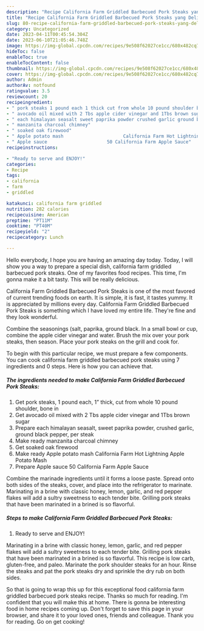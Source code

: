 ```yaml
---
description: "Recipe California Farm Griddled Barbecued Pork Steaks yang Delicious}"
title: "Recipe California Farm Griddled Barbecued Pork Steaks yang Delicious}"
slug: 80-recipe-california-farm-griddled-barbecued-pork-steaks-yang-delicious
category: Uncategorized
date: 2023-04-11T00:45:54.304Z
date: 2023-06-10T21:05:46.748Z
image: https://img-global.cpcdn.com/recipes/9e508f62027ce1cc/680x482cq70/california-farm-griddled-barbecued-pork-steaks-recipe-main-photo.jpg
hideToc: false
enableToc: true
enableTocContent: false
thumbnail: https://img-global.cpcdn.com/recipes/9e508f62027ce1cc/680x482cq70/california-farm-griddled-barbecued-pork-steaks-recipe-main-photo.jpg
cover: https://img-global.cpcdn.com/recipes/9e508f62027ce1cc/680x482cq70/california-farm-griddled-barbecued-pork-steaks-recipe-main-photo.jpg
author: Admin
authorAv: notfound
ratingvalue: 3.5
reviewcount: 20
recipeingredient:
- " pork steaks 1 pound each 1 thick cut from whole 10 pound shoulder bone in"
- " avocado oil mixed with 2 Tbs apple cider vinegar and 1Tbs brown sugar"
- " each himalayan seasalt sweet paprika powder crushed garlic ground black pepper per steak"
- " manzanita charcoal chimney"
- " soaked oak firewood"
- " Apple potato mash                      California Farm Hot Lightning Apple Potato Mash"
- " Apple sauce                      50 California Farm Apple Sauce"
recipeinstructions:

- "Ready to serve and ENJOY!"
categories:
- Recipe
tags:
- california
- farm
- griddled

katakunci: california farm griddled 
nutrition: 282 calories
recipecuisine: American
preptime: "PT11M"
cooktime: "PT40M"
recipeyield: "2"
recipecategory: Lunch

---
```



Hello everybody, I hope you are having an amazing day today. Today, I will show you a way to prepare a special dish, california farm griddled barbecued pork steaks. One of my favorites food recipes. This time, I'm gonna make it a bit tasty. This will be really delicious.

California Farm Griddled Barbecued Pork Steaks is one of the most favored of current trending foods on earth. It is simple, it is fast, it tastes yummy. It is appreciated by millions every day. California Farm Griddled Barbecued Pork Steaks is something which I have loved my entire life. They're fine and they look wonderful.

Combine the seasonings (salt, paprika, ground black. In a small bowl or cup, combine the apple cider vinegar and water. Brush the mix over your pork steaks, then season. Place your pork steaks on the grill and cook for.


To begin with this particular recipe, we must prepare a few components. You can cook california farm griddled barbecued pork steaks using 7 ingredients and 0 steps. Here is how you can achieve that.

<!--inarticleads1-->

##### The ingredients needed to make California Farm Griddled Barbecued Pork Steaks:

1. Get  pork steaks, 1 pound each, 1” thick, cut from whole 10 pound shoulder, bone in
1. Get  avocado oil mixed with 2 Tbs apple cider vinegar and 1Tbs brown sugar
1. Prepare  each himalayan seasalt, sweet paprika powder, crushed garlic, ground black pepper, per steak
1. Make ready  manzanita charcoal chimney
1. Get  soaked oak firewood
1. Make ready  Apple potato mash                      California Farm Hot Lightning Apple Potato Mash
1. Prepare  Apple sauce                      50 California Farm Apple Sauce


Combine the marinade ingredients until it forms a loose paste. Spread onto both sides of the steaks, cover, and place into the refrigerator to marinate. Marinating in a brine with classic honey, lemon, garlic, and red pepper flakes will add a sultry sweetness to each tender bite. Grilling pork steaks that have been marinated in a brined is so flavorful. 

<!--inarticleads2-->

##### Steps to make California Farm Griddled Barbecued Pork Steaks:


1. Ready to serve and ENJOY!

Marinating in a brine with classic honey, lemon, garlic, and red pepper flakes will add a sultry sweetness to each tender bite. Grilling pork steaks that have been marinated in a brined is so flavorful. This recipe is low carb, gluten-free, and paleo. Marinate the pork shoulder steaks for an hour. Rinse the steaks and pat the pork steaks dry and sprinkle the dry rub on both sides. 

So that is going to wrap this up for this exceptional food california farm griddled barbecued pork steaks recipe. Thanks so much for reading. I'm confident that you will make this at home. There is gonna be interesting food in home recipes coming up. Don't forget to save this page in your browser, and share it to your loved ones, friends and colleague. Thank you for reading. Go on get cooking!
